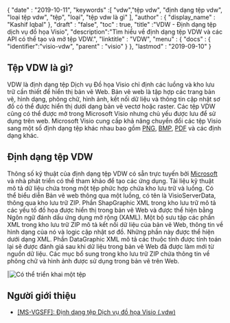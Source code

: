{
  "date" : "2019-10-11",
  "keywords" :[ "vdw","tệp vdw", "định dạng tệp vdw", "loại tệp vdw", "tệp", "loại", "tệp vdw là gì" ],
  "author" : {
    "display_name" : "Kashif Iqbal"
},
  "draft" : "false",
  "toc" : true,
  "title" :"VDW - Định dạng tệp dịch vụ đồ họa Visio",
  "description":"Tìm hiểu về định dạng tệp VDW và các API có thể tạo và mở tệp VDW.",
  "linktitle" : "VDW",
  "menu" : {
    "docs" : {
      "identifier":"visio-vdw",
      "parent" : "visio"
}
},
  "lastmod" : "2019-09-10"
}
## Tệp VDW là gì?

VDW là định dạng tệp Dịch vụ Đồ họa Visio chỉ định các luồng và kho lưu trữ cần thiết để hiển thị bản vẽ Web. Bản vẽ web là tập hợp các trang bản vẽ, hình dạng, phông chữ, hình ảnh, kết nối dữ liệu và thông tin cập nhật sơ đồ có thể được hiển thị dưới dạng bản vẽ vectơ hoặc raster. Các tệp VDW cũng có thể được mở trong Microsoft Visio nhưng chủ yếu được lưu để sử dụng trên web. Microsoft Visio cung cấp khả năng chuyển đổi các tệp Visio sang một số định dạng tệp khác nhau bao gồm [PNG](/vi/image/png/), [BMP](/vi/image/bmp/), [PDF](/vi/pdf/) và các định dạng khác.

## Định dạng tệp **VDW**

Thông số kỹ thuật của định dạng tệp VDW có sẵn trực tuyến bởi [Microsoft](https://msdn.microsoft.com/en-us/library/dd924076(v#office.12).aspx) và nhà phát triển có thể tham khảo để tạo các ứng dụng. Tài liệu kỹ thuật mô tả dữ liệu chứa trong một tệp phức hợp chứa kho lưu trữ và luồng. Có thể biểu diễn Bản vẽ web thông qua một luồng, có tên là VisioServerData, thông qua kho lưu trữ ZIP. Phần ShapGraphic XML trong kho lưu trữ mô tả các yếu tố đồ họa được hiển thị trong bản vẽ Web và được thể hiện bằng Ngôn ngữ đánh dấu ứng dụng mở rộng (XAML). Một bộ sưu tập các phần XML trong kho lưu trữ ZIP mô tả kết nối dữ liệu của bản vẽ Web, thông tin về hình dạng của nó và logic cập nhật sơ đồ. Những phần này được thể hiện dưới dạng XML. Phần DataGraphic XML mô tả các thuộc tính được tính toán lại sẽ được đánh giá sau khi dữ liệu trong bản vẽ Web đã được làm mới từ nguồn dữ liệu. Các mục bổ sung trong kho lưu trữ ZIP chứa thông tin về phông chữ và hình ảnh được sử dụng trong bản vẽ trên Web.

|![Có thể triển khai một tệp](/vi/web/vdw.png "Có thể triển khai một tệp")

## Người giới thiệu

* [[MS-VGSFF]: Định dạng tệp Dịch vụ đồ họa Visio (.vdw)](https://msdn.microsoft.com/en-us/library/dd924076(v#office.12).aspx)

